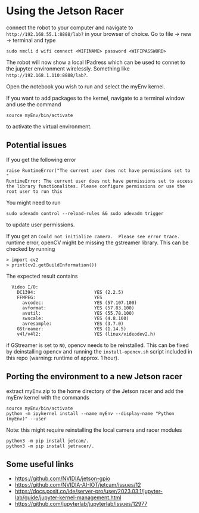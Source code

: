 # Using the Jetson Racer

connect the robot to your computer and navigate to `http://192.168.55.1:8888/lab?` in your browser of choice. 
Go to file -> new -> terminal and type

```
sudo nmcli d wifi connect <WIFINAME> password <WIFIPASSWORD>
```

The robot will now show a local IPadress which can be used to connet to the jupyter environment wirelessly. Something like `http://192.168.1.110:8888/lab?`.

Open the notebook you wish to run and select the myEnv kernel.

If you want to add packages to the kernel, navigate to a terminal window and use the command

```
source myEnv/bin/activate
```
to activate the virtual environment.


## Potential issues

If you get the following error 
```
raise RuntimeError("The current user does not have permissions set to "
RuntimeError: The current user does not have permissions set to access the library functionalites. Please configure permissions or use the root user to run this
```

You might need to run 
```
sudo udevadm control --reload-rules && sudo udevadm trigger
```
to update user permissions.

If you get an `Could not initialize camera.  Please see error trace.` runtime error, openCV might be missing the gstreamer library. This can be checked by running 
```{python}
> import cv2
> print(cv2.getBuildInformation())
```
The expected result contains
```
  Video I/O:
    DC1394:                      YES (2.2.5)
    FFMPEG:                      YES
      avcodec:                   YES (57.107.100)
      avformat:                  YES (57.83.100)
      avutil:                    YES (55.78.100)
      swscale:                   YES (4.8.100)
      avresample:                YES (3.7.0)
    GStreamer:                   YES (1.14.5)
    v4l/v4l2:                    YES (linux/videodev2.h)
```
if GStreamer is set to `NO`, opencv needs to be reinstalled. This can be fixed by deinstalling opencv and running the `install-opencv.sh` script included in this repo (warning: runtime of approx. 1 hour).

## Porting the environment to a new Jetson racer
extract myEnv.zip to the home directory of the Jetson racer and add the myEnv kernel with the commands

```
source myEnv/bin/activate
python -m ipykernel install --name myEnv --display-name "Python (myEnv)" --user
```
Note: this might require reinstalling the local camera and racer modules
```
python3 -m pip install jetcam/.
python3 -m pip install jetracer/.
```

## Some useful links
- https://github.com/NVIDIA/jetson-gpio
- https://github.com/NVIDIA-AI-IOT/jetcam/issues/12
- https://docs.posit.co/ide/server-pro/user/2023.03.1/jupyter-lab/guide/jupyter-kernel-management.html
- https://github.com/jupyterlab/jupyterlab/issues/12977
